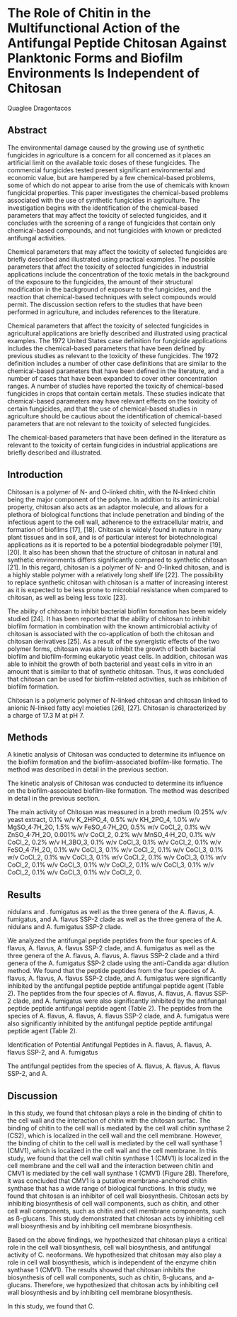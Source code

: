 # The Role of Chitin in the Multifunctional Action of the Antifungal Peptide Chitosan Against Planktonic Forms and Biofilm Environments Is Independent of Chitosan
Quaglee Dragontacos


## Abstract
The environmental damage caused by the growing use of synthetic fungicides in agriculture is a concern for all concerned as it places an artificial limit on the available toxic doses of these fungicides. The commercial fungicides tested present significant environmental and economic value, but are hampered by a few chemical-based problems, some of which do not appear to arise from the use of chemicals with known fungicidal properties. This paper investigates the chemical-based problems associated with the use of synthetic fungicides in agriculture. The investigation begins with the identification of the chemical-based parameters that may affect the toxicity of selected fungicides, and it concludes with the screening of a range of fungicides that contain only chemical-based compounds, and not fungicides with known or predicted antifungal activities.

Chemical parameters that may affect the toxicity of selected fungicides are briefly described and illustrated using practical examples. The possible parameters that affect the toxicity of selected fungicides in industrial applications include the concentration of the toxic metals in the background of the exposure to the fungicides, the amount of their structural modification in the background of exposure to the fungicides, and the reaction that chemical-based techniques with select compounds would permit. The discussion section refers to the studies that have been performed in agriculture, and includes references to the literature.

Chemical parameters that affect the toxicity of selected fungicides in agricultural applications are briefly described and illustrated using practical examples. The 1972 United States case definition for fungicide applications includes the chemical-based parameters that have been defined by previous studies as relevant to the toxicity of these fungicides. The 1972 definition includes a number of other case definitions that are similar to the chemical-based parameters that have been defined in the literature, and a number of cases that have been expanded to cover other concentration ranges. A number of studies have reported the toxicity of chemical-based fungicides in crops that contain certain metals. These studies indicate that chemical-based parameters may have relevant effects on the toxicity of certain fungicides, and that the use of chemical-based studies in agriculture should be cautious about the identification of chemical-based parameters that are not relevant to the toxicity of selected fungicides.

The chemical-based parameters that have been defined in the literature as relevant to the toxicity of certain fungicides in industrial applications are briefly described and illustrated.


## Introduction
Chitosan is a polymer of N- and O-linked chitin, with the N-linked chitin being the major component of the polyme. In addition to its antimicrobial property, chitosan also acts as an adaptor molecule, and allows for a plethora of biological functions that include penetration and binding of the infectious agent to the cell wall, adherence to the extracellular matrix, and formation of biofilms [17], [18]. Chitosan is widely found in nature in many plant tissues and in soil, and is of particular interest for biotechnological applications as it is reported to be a potential biodegradable polymer [19], [20]. It also has been shown that the structure of chitosan in natural and synthetic environments differs significantly compared to synthetic chitosan [21]. In this regard, chitosan is a polymer of N- and O-linked chitosan, and is a highly stable polymer with a relatively long shelf life [22]. The possibility to replace synthetic chitosan with chitosan is a matter of increasing interest as it is expected to be less prone to microbial resistance when compared to chitosan, as well as being less toxic [23].

The ability of chitosan to inhibit bacterial biofilm formation has been widely studied [24]. It has been reported that the ability of chitosan to inhibit biofilm formation in combination with the known antimicrobial activity of chitosan is associated with the co-application of both the chitosan and chitosan derivatives [25]. As a result of the synergistic effects of the two polymer forms, chitosan was able to inhibit the growth of both bacterial biofilm and biofilm-forming eukaryotic yeast cells. In addition, chitosan was able to inhibit the growth of both bacterial and yeast cells in vitro in an amount that is similar to that of synthetic chitosan. Thus, it was concluded that chitosan can be used for biofilm-related activities, such as inhibition of biofilm formation.

Chitosan is a polymeric polymer of N-linked chitosan and chitosan linked to anionic N-linked fatty acyl moieties [26], [27]. Chitosan is characterized by a charge of 17.3 M at pH 7.


## Methods
A kinetic analysis of Chitosan was conducted to determine its influence on the biofilm formation and the biofilm-associated biofilm-like formatio. The method was described in detail in the previous section.

The kinetic analysis of Chitosan was conducted to determine its influence on the biofilm-associated biofilm-like formation. The method was described in detail in the previous section.

The main activity of Chitosan was measured in a broth medium (0.25% w/v yeast extract, 0.1% w/v K_2HPO_4, 0.5% w/v KH_2PO_4, 1.0% w/v MgSO_4·7H_2O, 1.5% w/v FeSO_4·7H_2O, 0.5% w/v CoCl_2, 0.1% w/v ZnSO_4·7H_2O, 0.001% w/v CoCl_2, 0.2% w/v MnSO_4·H_2O, 0.1% w/v CoCl_2, 0.2% w/v H_3BO_3, 0.1% w/v CoCl_3, 0.1% w/v CoCl_2, 0.1% w/v FeSO_4·7H_2O, 0.1% w/v CoCl_3, 0.1% w/v CoCl_2, 0.1% w/v CoCl_3, 0.1% w/v CoCl_2, 0.1% w/v CoCl_3, 0.1% w/v CoCl_2, 0.1% w/v CoCl_3, 0.1% w/v CoCl_2, 0.1% w/v CoCl_3, 0.1% w/v CoCl_2, 0.1% w/v CoCl_3, 0.1% w/v CoCl_2, 0.1% w/v CoCl_3, 0.1% w/v CoCl_2, 0.


## Results
nidulans and . fumigatus as well as the three genera of the A. flavus, A. fumigatus, and A. flavus SSP-2 clade as well as the three genera of the A. nidulans and A. fumigatus SSP-2 clade.

We analyzed the antifungal peptide peptides from the four species of A. flavus, A. flavus, A. flavus SSP-2 clade, and A. fumigatus as well as the three genera of the A. flavus, A. flavus, A. flavus SSP-2 clade and a third genera of the A. fumigatus SSP-2 clade using the anti-Candida agar dilution method. We found that the peptide peptides from the four species of A. flavus, A. flavus, A. flavus SSP-2 clade, and A. fumigatus were significantly inhibited by the antifungal peptide peptide antifungal peptide agent (Table 2). The peptides from the four species of A. flavus, A. flavus, A. flavus SSP-2 clade, and A. fumigatus were also significantly inhibited by the antifungal peptide peptide antifungal peptide agent (Table 2). The peptides from the species of A. flavus, A. flavus, A. flavus SSP-2 clade, and A. fumigatus were also significantly inhibited by the antifungal peptide peptide antifungal peptide agent (Table 2).

Identification of Potential Antifungal Peptides in A. flavus, A. flavus, A. flavus SSP-2, and A. fumigatus

The antifungal peptides from the species of A. flavus, A. flavus, A. flavus SSP-2, and A.


## Discussion
In this study, we found that chitosan plays a role in the binding of chitin to the cell wall and the interaction of chitin with the chitosan surfac. The binding of chitin to the cell wall is mediated by the cell wall chitin synthase 2 (CS2), which is localized in the cell wall and the cell membrane. However, the binding of chitin to the cell wall is mediated by the cell wall synthase 1 (CMV1), which is localized in the cell wall and the cell membrane. In this study, we found that the cell wall chitin synthase 1 (CMV1) is localized in the cell membrane and the cell wall and the interaction between chitin and CMV1 is mediated by the cell wall synthase 1 (CMV1) (Figure 2B). Therefore, it was concluded that CMV1 is a putative membrane-anchored chitin synthase that has a wide range of biological functions. In this study, we found that chitosan is an inhibitor of cell wall biosynthesis. Chitosan acts by inhibiting biosynthesis of cell wall components, such as chitin, and other cell wall components, such as chitin and cell membrane components, such as ß-glucans. This study demonstrated that chitosan acts by inhibiting cell wall biosynthesis and by inhibiting cell membrane biosynthesis.

Based on the above findings, we hypothesized that chitosan plays a critical role in the cell wall biosynthesis, cell wall biosynthesis, and antifungal activity of C. neoformans. We hypothesized that chitosan may also play a role in cell wall biosynthesis, which is independent of the enzyme chitin synthase 1 (CMV1). The results showed that chitosan inhibits the biosynthesis of cell wall components, such as chitin, ß-glucans, and a-glucans. Therefore, we hypothesized that chitosan acts by inhibiting cell wall biosynthesis and by inhibiting cell membrane biosynthesis.

In this study, we found that C.
